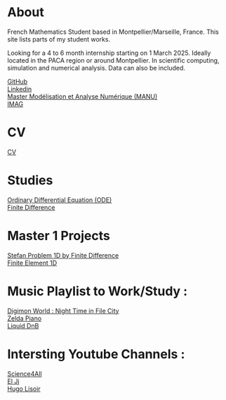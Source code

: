 # About  

French Mathematics Student based in Montpellier/Marseille, France.
This site lists parts of my student works.  
  
Looking for a 4 to 6 month internship starting on 1 March 2025. Ideally located in the PACA region or around Montpellier. In scientific computing, simulation and numerical analysis. Data can also be included.  

[GitHub](https://github.com/Cyrile-Duquenoy)  
[Linkedin](https://www.linkedin.com/in/cyrile-duquenoy-110420296/)  
[Master Modélisation et Analyse Numérique (MANU)](https://formations.umontpellier.fr/fr/formations/master-XB/master-mathematiques-ME157/modelisation-et-analyse-numerique-manu-PR493.html)  
[IMAG](https://imag.umontpellier.fr/)  
  

# CV  
[CV](/CV/CV.pdf)  

# Studies 

[Ordinary Differential Equation (ODE)](/EDO)  
[Finite Difference](/Finite_Difference)  

# Master 1 Projects  

[Stefan Problem 1D by Finite Difference](/TER)  
[Finite Element 1D](/FEM)

# Music Playlist to Work/Study :  
[Digimon World : Night Time in File City](https://www.youtube.com/watch?v=A-mfe5JuEeI&t=577s)  
[Zelda Piano](https://www.youtube.com/watch?v=ji7I9hoFab0)  
[Liquid DnB](https://www.youtube.com/watch?v=Ktc23EfaMHg)  

# Intersting Youtube Channels :  
[Science4All](https://www.youtube.com/@le_science4all)  
[El Jj](https://www.youtube.com/@ElJj)  
[Hugo Lisoir](https://www.youtube.com/@hugolisoiryoutube)  


